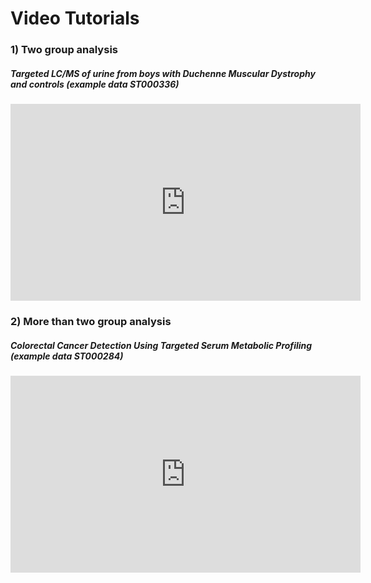 
# Video Tutorials

### 1) Two group analysis

##### Targeted LC/MS of urine from boys with Duchenne Muscular Dystrophy and controls (example data ST000336)

<iframe width="560" height="315" src="https://www.youtube.com/embed/XXXXXX" frameborder="0" allow="accelerometer; autoplay; encrypted-media; gyroscope; picture-in-picture" allowfullscreen></iframe> 

### 2) More than two group analysis

##### Colorectal Cancer Detection Using Targeted Serum Metabolic Profiling (example data ST000284)

<iframe width="560" height="315" src="https://www.youtube.com/embed/XXXXXX" frameborder="0" allow="accelerometer; autoplay; encrypted-media; gyroscope; picture-in-picture" allowfullscreen></iframe> 
